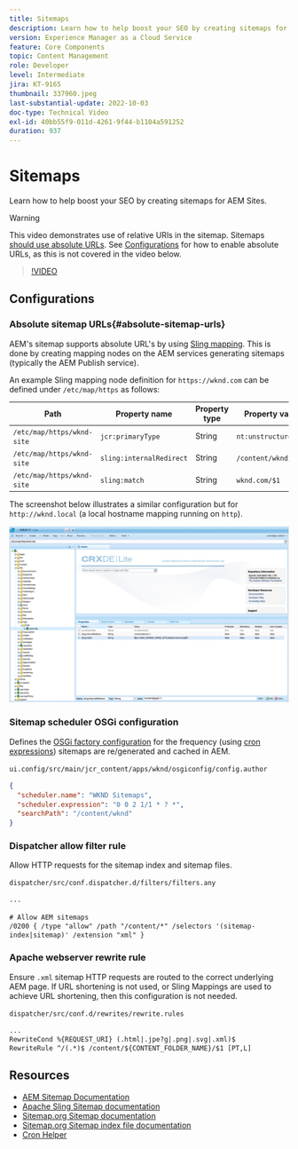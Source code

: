 ```yaml
---
title: Sitemaps
description: Learn how to help boost your SEO by creating sitemaps for AEM Sites.
version: Experience Manager as a Cloud Service
feature: Core Components
topic: Content Management
role: Developer
level: Intermediate
jira: KT-9165
thumbnail: 337960.jpeg
last-substantial-update: 2022-10-03
doc-type: Technical Video
exl-id: 40bb55f9-011d-4261-9f44-b1104a591252
duration: 937
---
```

# Sitemaps

Learn how to help boost your SEO by creating sitemaps for AEM Sites.

>[!WARNING]
>
>This video demonstrates use of relative URls in the sitemap. Sitemaps [should use absolute URLs](https://sitemaps.org/protocol.html). See [Configurations](#absolute-sitemap-urls) for how to enable absolute URLs, as this is not covered in the video below.

>[!VIDEO](https://video.tv.adobe.com/v/337960?quality=12&learn=on)

## Configurations

### Absolute sitemap URLs{#absolute-sitemap-urls}

AEM's sitemap supports absolute URL's by using [Sling mapping](https://sling.apache.org/documentation/the-sling-engine/mappings-for-resource-resolution.html). This is done by creating mapping nodes on the AEM services generating sitemaps (typically the AEM Publish service).

An example Sling mapping node definition for `https://wknd.com` can be defined under `/etc/map/https` as follows:

| Path | Property name | Property type | Property value | 
|------|----------|---------------|-------|
| `/etc/map/https/wknd-site` | `jcr:primaryType` | String | `nt:unstructured` |
| `/etc/map/https/wknd-site` | `sling:internalRedirect` | String | `/content/wknd/(.*)` |
| `/etc/map/https/wknd-site` | `sling:match` | String | `wknd.com/$1` |

The screenshot below illustrates a similar configuration but for `http://wknd.local` (a local hostname mapping running on `http`).

![Sitemap absolute URLs configuration](../assets/sitemaps/sitemaps-absolute-urls.jpg)


### Sitemap scheduler OSGi configuration

Defines the [OSGi factory configuration](http://localhost:4502/system/console/configMgr/org.apache.sling.sitemap.impl.SitemapScheduler) for the frequency (using [cron expressions](https://cron.help/)) sitemaps are re/generated and cached in AEM. 

`ui.config/src/main/jcr_content/apps/wknd/osgiconfig/config.author`

```json
{
  "scheduler.name": "WKND Sitemaps",
  "scheduler.expression": "0 0 2 1/1 * ? *",
  "searchPath": "/content/wknd"
}
```

### Dispatcher allow filter rule

Allow HTTP requests for the sitemap index and sitemap files.

`dispatcher/src/conf.dispatcher.d/filters/filters.any`

```
...

# Allow AEM sitemaps
/0200 { /type "allow" /path "/content/*" /selectors '(sitemap-index|sitemap)' /extension "xml" }
```

### Apache webserver rewrite rule

Ensure `.xml` sitemap HTTP requests are routed to the correct underlying AEM page. If URL shortening is not used, or Sling Mappings are used to achieve URL shortening, then this configuration is not needed.

`dispatcher/src/conf.d/rewrites/rewrite.rules`

```
...
RewriteCond %{REQUEST_URI} (.html|.jpe?g|.png|.svg|.xml)$
RewriteRule ^/(.*)$ /content/${CONTENT_FOLDER_NAME}/$1 [PT,L]
```

## Resources

+ [AEM Sitemap Documentation](https://experienceleague.adobe.com/docs/experience-manager-cloud-service/content/overview/seo-and-url-management.html?lang=en)
+ [Apache Sling Sitemap documentation](https://github.com/apache/sling-org-apache-sling-sitemap#readme)
+ [Sitemap.org Sitemap documentation](https://www.sitemaps.org/protocol.html)
+ [Sitemap.org Sitemap index file documentation](https://www.sitemaps.org/protocol.html#index)
+ [Cron Helper](https://cron.help/)

